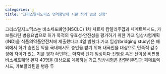 ```yaml
---
categories: j
title: "크리스탈지노믹스 면역항암제 시판 허가 임상 신청"
---
```

크리스탈지노믹스는 비소세포폐암(NSCLC) 1차 치료제 캄렐리주맙과 페메트렉시드, 카보플라틴 병용요법으로 허가 목적의 유효성·안전성을 평가하기 위한 가교 임상시험계획(IND)을 식품의약품안전처에 제출했다고 4일 밝혔다.가교 임상(bridging study)은 해외에서 허가 승인된 약을 국내에서도 승인을 받기 위해 내국인을 대상으로 민족적 감수성에 차이가 있는 지를 평가 확인하는 마지막 단계 임상이다.진행성 혹은 전이성 비편평 비소세포폐암 환자 40명을 대상으로 계획하는 가교 임상시험은 캄렐리주맙과 페메트렉시드, 카보플라틴을 병용 투